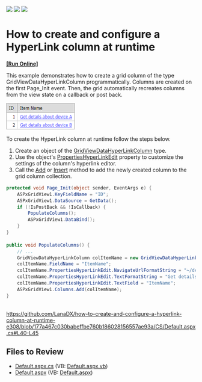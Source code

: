 <!-- default badges list -->
![](https://img.shields.io/endpoint?url=https://codecentral.devexpress.com/api/v1/VersionRange/128538710/13.1.4%2B)
[![](https://img.shields.io/badge/Open_in_DevExpress_Support_Center-FF7200?style=flat-square&logo=DevExpress&logoColor=white)](https://supportcenter.devexpress.com/ticket/details/E308)
[![](https://img.shields.io/badge/📖_How_to_use_DevExpress_Examples-e9f6fc?style=flat-square)](https://docs.devexpress.com/GeneralInformation/403183)
<!-- default badges end -->

# How to create and configure a HyperLink column at runtime
<!-- run online -->
**[[Run Online]](https://codecentral.devexpress.com/e308/)**
<!-- run online end -->


<p>This example demonstrates how to create a grid column of the type GridViewDataHyperLinkColumn programmatically. Columns are created on the first Page_Init event. Then, the grid automatically recreates columns from the view state on a callback or post back.</p>

![Hyperlink Column](hyperlink-column.png)

To create the HyperLink column at runtime follow the steps below.

1. Create an object of the [GridViewDataHyperLinkColumn](https://docs.devexpress.com/AspNet/DevExpress.Web.GridViewDataHyperLinkColumn) type.
2. Use the object's [PropertiesHyperLinkEdit](https://docs.devexpress.com/AspNet/DevExpress.Web.GridViewDataHyperLinkColumn.PropertiesHyperLinkEdit) property to customize the settings of the column's hyperlink editor.
3. Call the [Add](https://docs.devexpress.com/AspNet/DevExpress.Web.GridViewColumnCollection.Add(DevExpress.Web.GridViewColumn)) or [Insert](https://docs.devexpress.com/AspNet/DevExpress.Web.GridViewColumnCollection.Insert(System.Int32-DevExpress.Web.GridViewColumn)) method to add the newly created column to the grid column collection.

```cs
protected void Page_Init(object sender, EventArgs e) {
    ASPxGridView1.KeyFieldName = "ID";
    ASPxGridView1.DataSource = GetData();
    if (!IsPostBack && !IsCallback) {
        PopulateColumns();
        ASPxGridView1.DataBind();
    }
}

public void PopulateColumns() {
    // ...
    GridViewDataHyperLinkColumn colItemName = new GridViewDataHyperLinkColumn();
    colItemName.FieldName = "ItemName";
    colItemName.PropertiesHyperLinkEdit.NavigateUrlFormatString = "~/details.aspx?Device={0}";
    colItemName.PropertiesHyperLinkEdit.TextFormatString = "Get details about device {0}";
    colItemName.PropertiesHyperLinkEdit.TextField = "ItemName";
    ASPxGridView1.Columns.Add(colItemName);
}



```

https://github.com/LanaDX/how-to-create-and-configure-a-hyperlink-column-at-runtime-e308/blob/177a467c030babeffbe760b186028156557ae93a/CS/Default.aspx.cs#L40-L45

## Files to Review

* [Default.aspx.cs](./CS/Default.aspx.cs#L40-L45) (VB: [Default.aspx.vb](./VB/Default.aspx.vb))
* [Default.aspx](./CS/Default.aspx) (VB: [Default.aspx](./VB/Default.aspx))
